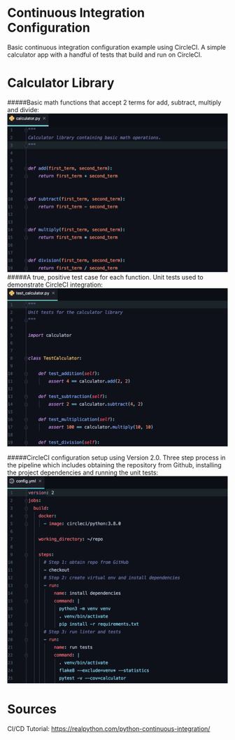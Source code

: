 # Continuous Integration Configuration
Basic continuous integration configuration example using CircleCI.  A simple calculator app with a handful of tests that build and run on CircleCI.

# Calculator Library

#####Basic math functions that accept 2 terms for add, subtract, multiply and divide:
![demo](demo/CI_Calc_Lib_calculator.py.png)
#####A true, positive test case for each function.  Unit tests used to demonstrate CircleCI integration:
![demo](demo/CI_Calc_Lib_test_calculator.py.png)


#####CircleCI configuration setup using Version 2.0.  Three step process in the pipeline which includes obtaining the repository from Github, installing the project dependencies and running the unit tests:
![demo](demo/CI_Calc_Lib_config.yml.png)

# Sources
CI/CD Tutorial: https://realpython.com/python-continuous-integration/

